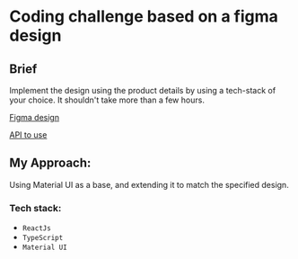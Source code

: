 # Coding challenge based on a figma design

## Brief
Implement the design using the product details by using a tech-stack of your choice. It shouldn't take more than a few hours.

[Figma design](https://www.figma.com/file/Y5gJbnjxhlwi2PvjU7iiSG/Frontend-task)

[API to use](https://getgreenspark.mocklab.io/products)

## My Approach:
Using Material UI as a base, and extending it to match the specified design.

### Tech stack:
- `ReactJs`
- `TypeScript`
- `Material UI`
